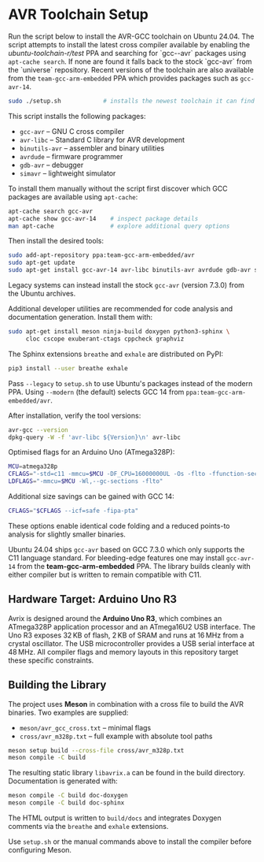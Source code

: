 # AVR Toolchain Setup

Run the script below to install the AVR-GCC toolchain on Ubuntu 24.04.
The script attempts to install the latest cross compiler available by
enabling the *ubuntu-toolchain-r/test* PPA and searching for
\`gcc-<version>-avr\` packages using `apt-cache search`. If none are found it
falls back to the stock \`gcc-avr\` from the \`universe\` repository. Recent
versions of the toolchain are also available from the `team-gcc-arm-embedded`
PPA which provides packages such as `gcc-avr-14`.

```bash
sudo ./setup.sh            # installs the newest toolchain it can find
```
This script installs the following packages:

- `gcc-avr` – GNU C cross compiler
- `avr-libc` – Standard C library for AVR development
- `binutils-avr` – assembler and binary utilities
- `avrdude` – firmware programmer
- `gdb-avr` – debugger
- `simavr` – lightweight simulator

To install them manually without the script first discover which GCC
packages are available using `apt-cache`:

```bash
apt-cache search gcc-avr
apt-cache show gcc-avr-14    # inspect package details
man apt-cache                # explore additional query options
```

Then install the desired tools:

```bash
sudo add-apt-repository ppa:team-gcc-arm-embedded/avr
sudo apt-get update
sudo apt-get install gcc-avr-14 avr-libc binutils-avr avrdude gdb-avr simavr
```
Legacy systems can instead install the stock `gcc-avr` (version 7.3.0) from the
Ubuntu archives.

Additional developer utilities are recommended for code analysis and
documentation generation.  Install them with:

```bash
sudo apt-get install meson ninja-build doxygen python3-sphinx \
     cloc cscope exuberant-ctags cppcheck graphviz
```

The Sphinx extensions `breathe` and `exhale` are distributed on PyPI:

```bash
pip3 install --user breathe exhale
```


Pass `--legacy` to `setup.sh` to use Ubuntu's packages instead of the modern
PPA.  Using `--modern` (the default) selects GCC 14 from
`ppa:team-gcc-arm-embedded/avr`.


After installation, verify the tool versions:

```bash
avr-gcc --version
dpkg-query -W -f 'avr-libc ${Version}\n' avr-libc

```

Optimised flags for an Arduino Uno (ATmega328P):

```bash
MCU=atmega328p
CFLAGS="-std=c11 -mmcu=$MCU -DF_CPU=16000000UL -Os -flto -ffunction-sections -fdata-sections"
LDFLAGS="-mmcu=$MCU -Wl,--gc-sections -flto"
```
Additional size savings can be gained with GCC 14:

```bash
CFLAGS="$CFLAGS --icf=safe -fipa-pta"
```
These options enable identical code folding and a reduced
points-to analysis for slightly smaller binaries.

Ubuntu 24.04 ships `gcc-avr` based on GCC 7.3.0 which only supports the C11
language standard.  For bleeding-edge features one may install
`gcc-avr-14` from the **team-gcc-arm-embedded** PPA.  The library builds
cleanly with either compiler but is written to remain compatible with C11.

## Hardware Target: Arduino Uno R3

Avrix is designed around the **Arduino Uno R3**, which combines an
ATmega328P application processor and an ATmega16U2 USB interface.  The
Uno R3 exposes 32 KB of flash, 2 KB of SRAM and runs at 16 MHz from a
crystal oscillator.  The USB microcontroller provides a USB
serial interface at 48 MHz.  All compiler flags and memory layouts in
this repository target these specific constraints.


## Building the Library

The project uses **Meson** in combination with a cross file to build
the AVR binaries.  Two examples are supplied:

- `meson/avr_gcc_cross.txt` – minimal flags
- `cross/avr_m328p.txt` – full example with absolute tool paths

```bash
meson setup build --cross-file cross/avr_m328p.txt
meson compile -C build
```

The resulting static library `libavrix.a` can be found in the build
directory.  Documentation is generated with:

```bash
meson compile -C build doc-doxygen
meson compile -C build doc-sphinx
```
The HTML output is written to `build/docs` and integrates Doxygen
comments via the `breathe` and `exhale` extensions.

Use `setup.sh` or the manual commands above to install the compiler
before configuring Meson.

